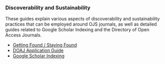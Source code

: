 
### Discoverability and Sustainability

These guides explain various aspects of discoverability and sustainability practices that can be employed around OJS journals, as well as detailed guides related to Google Scholar Indexing and the Directory of Open Access Journals.

- [Getting Found / Staying Found](/getting-found-staying-found/)
- [DOAJ Application Guide](/doaj/)
- [Google Scholar Indexing](/google-scholar/)

